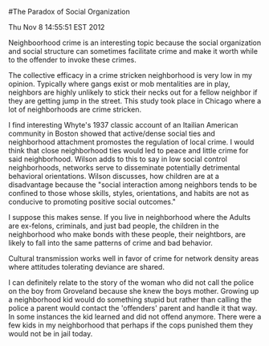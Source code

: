 #The Paradox of Social Organization

Thu Nov  8 14:55:51 EST 2012

Neighboorhood crime is an interesting topic because the social
organization and social structure can sometimes facilitate crime and
make it worth while to the offender to invoke these crimes.

The collective efficacy in a crime stricken neighborhood is very low in
my opinion. Typically where gangs exist or mob mentalities are in play,
neighbors are highly unlikely to stick their necks out for a fellow
neighbor if they are getting jump in the street. This study took place
in Chicago where a lot of neighborhoods are crime stricken.

I find interesting Whyte's 1937 classic account of an Itailian American
community in Boston showed that active/dense social ties and
neighborhood attachment promostes the regulation of local crime. I would
think that close neighborhood ties would led to peace and little crime
for said neighborhood. Wilson adds to this to say in low social control
neighborhoods, networks serve to disseminate potentially detrimental
behavioral orientations. Wilson discusses, how children are at a
disadvantage because the "social interaction among neighbors tends to be
confined to those whose skills, styles, orientations, and habits are not
as conducive to promoting positive social outcomes."

I suppose this makes sense. If you live in neighborhood where the Adults
are ex-felons, criminals, and just bad people, the children in the
neighborhood who make bonds with these people, their neightbors, are
likely to fall into the same patterns of crime and bad behavior.

Cultural transmission works well in favor of crime for network density
areas where attitudes tolerating deviance are shared.

I can definitely relate to the story of the woman who did not call the
police on the boy from Groveland because she knew the boys mother.
Growing up a neighborhood kid would do something stupid but rather than
calling the police a parent would contact the 'offenders' parent and
handle it that way. In some instances the kid learned and did not
offend anymore. There were a few kids in my neighborhood that perhaps
if the cops punished them they would not be in jail today.


